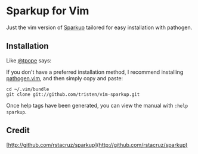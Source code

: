 Sparkup for Vim
==============
Just the vim version of [Sparkup](https://github.com/rstacruz/sparkup) tailored for easy installation with pathogen.

Installation
------------
Like [@tpope](http://github.com/tpope) says:

If you don't have a preferred installation method, I recommend
installing [pathogen.vim](https://github.com/tpope/vim-pathogen), and
then simply copy and paste:

    cd ~/.vim/bundle
    git clone git://github.com/tristen/vim-sparkup.git

Once help tags have been generated, you can view the manual with
`:help sparkup`.

Credit
------------
[http://github.com/rstacruz/sparkup](http://github.com/rstacruz/sparkup)
